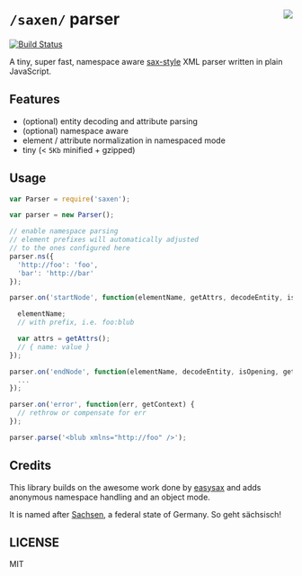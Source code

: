 # `/saxen/` parser <img src="https://upload.wikimedia.org/wikipedia/commons/thumb/5/5f/Coat_of_arms_of_Saxony.svg/220px-Coat_of_arms_of_Saxony.svg.png" align="right" />

[![Build Status](https://travis-ci.org/nikku/saxen.svg?branch=master)](https://travis-ci.org/nikku/saxen)

A tiny, super fast, namespace aware [sax-style](https://en.wikipedia.org/wiki/Simple_API_for_XML) XML parser written in plain JavaScript.


## Features

* (optional) entity decoding and attribute parsing
* (optional) namespace aware
* element / attribute normalization in namespaced mode
* tiny (< `5Kb` minified + gzipped)


## Usage

```javascript
var Parser = require('saxen');

var parser = new Parser();

// enable namespace parsing
// element prefixes will automatically adjusted
// to the ones configured here
parser.ns({
  'http://foo': 'foo',
  'bar': 'http://bar'
});

parser.on('startNode', function(elementName, getAttrs, decodeEntity, isClosing, getContext) {

  elementName;
  // with prefix, i.e. foo:blub

  var attrs = getAttrs();
  // { name: value }
});

parser.on('endNode', function(elementName, decodeEntity, isOpening, getContext) {
  ...
});

parser.on('error', function(err, getContext) {
  // rethrow or compensate for err
});

parser.parse('<blub xmlns="http://foo" />');
```


## Credits

This library builds on the awesome work done by [easysax](https://github.com/vflash/easysax) and adds anonymous namespace handling and an object mode.

It is named after [Sachsen](https://en.wikipedia.org/wiki/Saxony), a federal state of Germany. So geht sächsisch!


## LICENSE

MIT
